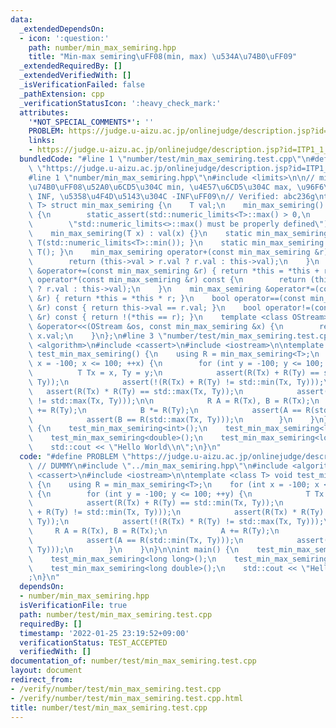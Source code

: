 ```yaml
---
data:
  _extendedDependsOn:
  - icon: ':question:'
    path: number/min_max_semiring.hpp
    title: "Min-max semiring\uFF08(min, max) \u534A\u74B0\uFF09"
  _extendedRequiredBy: []
  _extendedVerifiedWith: []
  _isVerificationFailed: false
  _pathExtension: cpp
  _verificationStatusIcon: ':heavy_check_mark:'
  attributes:
    '*NOT_SPECIAL_COMMENTS*': ''
    PROBLEM: https://judge.u-aizu.ac.jp/onlinejudge/description.jsp?id=ITP1_1_A
    links:
    - https://judge.u-aizu.ac.jp/onlinejudge/description.jsp?id=ITP1_1_A
  bundledCode: "#line 1 \"number/test/min_max_semiring.test.cpp\"\n#define PROBLEM\
    \ \"https://judge.u-aizu.ac.jp/onlinejudge/description.jsp?id=ITP1_1_A\" // DUMMY\n\
    #line 1 \"number/min_max_semiring.hpp\"\n#include <limits>\n\n// min-max \u534A\
    \u74B0\uFF08\u52A0\u6CD5\u304C min, \u4E57\u6CD5\u304C max, \u96F6\u5143\u304C\
    \ INF, \u5358\u4F4D\u5143\u304C -INF\uFF09\n// Verified: abc236g\ntemplate <class\
    \ T> struct min_max_semiring {\n    T val;\n    min_max_semiring() : val(std::numeric_limits<T>::max())\
    \ {\n        static_assert(std::numeric_limits<T>::max() > 0,\n              \
    \        \"std::numeric_limits<>::max() must be properly defined\");\n    }\n\
    \    min_max_semiring(T x) : val(x) {}\n    static min_max_semiring id() { return\
    \ T(std::numeric_limits<T>::min()); }\n    static min_max_semiring max() { return\
    \ T(); }\n    min_max_semiring operator+(const min_max_semiring &r) const {\n\
    \        return (this->val > r.val ? r.val : this->val);\n    }\n    min_max_semiring\
    \ &operator+=(const min_max_semiring &r) { return *this = *this + r; }\n    min_max_semiring\
    \ operator*(const min_max_semiring &r) const {\n        return (this->val < r.val\
    \ ? r.val : this->val);\n    }\n    min_max_semiring &operator*=(const min_max_semiring\
    \ &r) { return *this = *this * r; }\n    bool operator==(const min_max_semiring\
    \ &r) const { return this->val == r.val; }\n    bool operator!=(const min_max_semiring\
    \ &r) const { return !(*this == r); }\n    template <class OStream> friend OStream\
    \ &operator<<(OStream &os, const min_max_semiring &x) {\n        return os <<\
    \ x.val;\n    }\n};\n#line 3 \"number/test/min_max_semiring.test.cpp\"\n#include\
    \ <algorithm>\n#include <cassert>\n#include <iostream>\n\ntemplate <class T> void\
    \ test_min_max_semiring() {\n    using R = min_max_semiring<T>;\n    for (int\
    \ x = -100; x <= 100; ++x) {\n        for (int y = -100; y <= 100; ++y) {\n  \
    \          T Tx = x, Ty = y;\n            assert(R(Tx) + R(Ty) == std::min(Tx,\
    \ Ty));\n            assert(!(R(Tx) + R(Ty) != std::min(Tx, Ty)));\n         \
    \   assert(R(Tx) * R(Ty) == std::max(Tx, Ty));\n            assert(!(R(Tx) * R(Ty)\
    \ != std::max(Tx, Ty)));\n\n            R A = R(Tx), B = R(Tx);\n            A\
    \ += R(Ty);\n            B *= R(Ty);\n            assert(A == R(std::min(Tx, Ty)));\n\
    \            assert(B == R(std::max(Tx, Ty)));\n        }\n    }\n}\n\nint main()\
    \ {\n    test_min_max_semiring<int>();\n    test_min_max_semiring<long long>();\n\
    \    test_min_max_semiring<double>();\n    test_min_max_semiring<long double>();\n\
    \    std::cout << \"Hello World\\n\";\n}\n"
  code: "#define PROBLEM \"https://judge.u-aizu.ac.jp/onlinejudge/description.jsp?id=ITP1_1_A\"\
    \ // DUMMY\n#include \"../min_max_semiring.hpp\"\n#include <algorithm>\n#include\
    \ <cassert>\n#include <iostream>\n\ntemplate <class T> void test_min_max_semiring()\
    \ {\n    using R = min_max_semiring<T>;\n    for (int x = -100; x <= 100; ++x)\
    \ {\n        for (int y = -100; y <= 100; ++y) {\n            T Tx = x, Ty = y;\n\
    \            assert(R(Tx) + R(Ty) == std::min(Tx, Ty));\n            assert(!(R(Tx)\
    \ + R(Ty) != std::min(Tx, Ty)));\n            assert(R(Tx) * R(Ty) == std::max(Tx,\
    \ Ty));\n            assert(!(R(Tx) * R(Ty) != std::max(Tx, Ty)));\n\n       \
    \     R A = R(Tx), B = R(Tx);\n            A += R(Ty);\n            B *= R(Ty);\n\
    \            assert(A == R(std::min(Tx, Ty)));\n            assert(B == R(std::max(Tx,\
    \ Ty)));\n        }\n    }\n}\n\nint main() {\n    test_min_max_semiring<int>();\n\
    \    test_min_max_semiring<long long>();\n    test_min_max_semiring<double>();\n\
    \    test_min_max_semiring<long double>();\n    std::cout << \"Hello World\\n\"\
    ;\n}\n"
  dependsOn:
  - number/min_max_semiring.hpp
  isVerificationFile: true
  path: number/test/min_max_semiring.test.cpp
  requiredBy: []
  timestamp: '2022-01-25 23:19:52+09:00'
  verificationStatus: TEST_ACCEPTED
  verifiedWith: []
documentation_of: number/test/min_max_semiring.test.cpp
layout: document
redirect_from:
- /verify/number/test/min_max_semiring.test.cpp
- /verify/number/test/min_max_semiring.test.cpp.html
title: number/test/min_max_semiring.test.cpp
---
```

